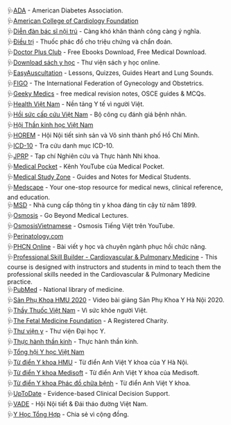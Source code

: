 🩺[ADA](https://www.diabetes.org) - American Diabetes Association.<br>
🩺[American College of Cardiology Foundation](https://www.acc.org)<br>
🩺[Diễn đàn bác sĩ nội trú](https://bacsinoitru.vn) - Càng khó khăn thành công càng ý nghĩa.<br>
🩺[Điều trị](https://www.dieutri.vn) - Thuốc phác đồ cho triệu chứng và chẩn đoán.<br>
🩺[Doctor Plus Club](https://doctorplus.club) - Free Ebooks Download, Free Medical Download.<br>
🩺[Download sách y học](https://downloadsachyhoc.com) - Thư viện sách y học online.<br>
🩺[EasyAuscultation](https://www.easyauscultation.com/) - Lessons, Quizzes, Guides Heart and Lung Sounds.<br>
🩺[FIGO](https://www.figo.org) - The International Federation of Gynecology and Obstetrics.<br>
🩺[Geeky Medics](https://geekymedics.com/) - free medical revision notes, OSCE guides & MCQs.<br>
🩺[Health Việt Nam](https://healthvietnam.vn/) - Nền tảng Y tế vì người Việt.<br>
🩺[Hồi sức cấp cứu Việt Nam](https://hscc.vn/tools.asp) - Bộ công cụ đánh giá bệnh nhân.<br>
🩺[Hội Thần kinh học Việt Nam](https://hoithankinhhocvietnam.com.vn/)<br>
🩺[HOREM](http://hosrem.org.vn) - Hội Nội tiết sinh sản và Vô sinh thành phố Hồ Chí Minh.<br>
🩺[ICD-10](http://icd.kcb.vn) - Tra cứu danh mục ICD-10.<br>
🩺[JPRP](https://jprp.vn/index.php/JPRP) - Tạp chí Nghiên cứu và Thực hành Nhi khoa.<br>
🩺[Medical Pocket](https://www.youtube.com/channel/UCzfNqeN-7MKWWVuKL3y7fRw) - Kênh YouTube của Medical Pocket.<br>
🩺[Medical Study Zone](https://medicalstudyzone.com) - Guides and Notes for Medical Students.<br>
🩺[Medscape](https://www.medscape.com) - Your one-stop resource for medical news, clinical reference, and education.<br>
🩺[MSD](https://www.msdmanuals.com/vi) - Nhà cung cấp thông tin y khoa đáng tin cậy từ năm 1899.<br>
🩺[Osmosis](https://www.osmosis.org) - Go Beyond Medical Lectures.<br>
🩺[OsmosisVietnamese](https://www.youtube.com/channel/UCj4fwpXgw-jyiZ4TPAdChbw) - Osmosis Tiếng Việt trên YouTube.<br>
🩺[Perinatology.com](http://perinatology.com)<br>
🩺[PHCN Online](https://phcn-online.com/) - Bài viết y học và chuyên ngành phục hồi chức năng.<br>
🩺[Professional Skill Builder - Cardiovascular & Pulmonary Medicine](https://open.umich.edu/find/open-educational-resources/medical/professional-skill-builder-cardiovascular-pulmonary-medicine) - This course is designed with instructors and students in mind to teach them the professional skills needed in the Cardiovascular & Pulmonary Medicine practice.<br>
🩺[PubMed](https://pubmed.ncbi.nlm.nih.gov) - National library of medicine.<br>
🩺[Sản Phụ Khoa HMU 2020](https://youtube.com/playlist?list=PLL1t1-UomvZ_LTucKsiTVLxU0_IStehl4) - Video bài giảng Sản Phụ Khoa Y Hà Nội 2020.<br>
🩺[Thầy Thuốc Việt Nam](https://thaythuocvietnam.vn) - Vì sức khỏe người Việt.<br>
🩺[The Fetal Medicine Foundation](https://fetalmedicine.org) - A Registered Charity.<br>
🩺[Thư viện y](https://thuvieny.com) - Thư viện Đại học Y.<br>
🩺[Thực hành thần kinh](https://thuchanhthankinh.com/) - Thực hành thần kinh.<br>
🩺[Tổng hội Y học Việt Nam](http://tonghoiyhoc.vn)<br>
🩺[Từ điển Y khoa HMU](https://hmu.edu.vn/news/dict.aspx) - Từ điển Anh Việt Y khoa của Y Hà Nội.<br>
🩺[Từ điển Y khoa Medisoft](http://medisoft.com.vn/medic.asp) - Từ điển Anh Việt Y khoa của Medisoft.<br>
🩺[Từ điển Y khoa Phác đồ chữa bệnh](https://phacdochuabenh.com/tu-dien-y-hoc/tratu.php) - Từ điển Anh Việt Y khoa.<br>
🩺[UpToDate](https://www.uptodate.com/contents/search) - Evidence-based Clinical Decision Support.<br>
🩺[VADE](https://vade.org.vn) - Hội Nội tiết & Đái tháo đường Việt Nam.<br>
🩺[Y Học Tổng Hợp](https://yhoctonghop.vn) - Chia sẻ vì cộng đồng.<br>